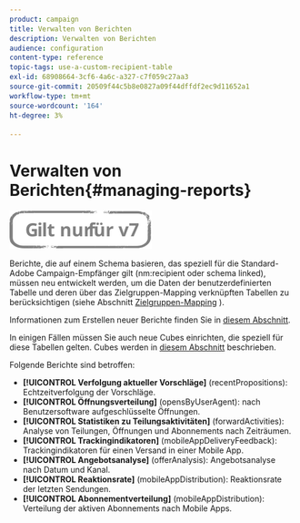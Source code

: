 ```yaml
---
product: campaign
title: Verwalten von Berichten
description: Verwalten von Berichten
audience: configuration
content-type: reference
topic-tags: use-a-custom-recipient-table
exl-id: 68908664-3cf6-4a6c-a327-c7f059c27aa3
source-git-commit: 20509f44c5b8e0827a09f44dffdf2ec9d11652a1
workflow-type: tm+mt
source-wordcount: '164'
ht-degree: 3%

---
```


# Verwalten von Berichten{#managing-reports}

![](../../assets/v7-only.svg)

Berichte, die auf einem Schema basieren, das speziell für die Standard-Adobe Campaign-Empfänger gilt (nm:recipient oder schema linked), müssen neu entwickelt werden, um die Daten der benutzerdefinierten Tabelle und deren über das Zielgruppen-Mapping verknüpften Tabellen zu berücksichtigen (siehe Abschnitt [Zielgruppen-Mapping](../../configuration/using/target-mapping.md) ).

Informationen zum Erstellen neuer Berichte finden Sie in [diesem Abschnitt](../../reporting/using/about-reports-creation-in-campaign.md).

In einigen Fällen müssen Sie auch neue Cubes einrichten, die speziell für diese Tabellen gelten. Cubes werden in [diesem Abschnitt](../../reporting/using/about-cubes.md) beschrieben.

Folgende Berichte sind betroffen:

* **[!UICONTROL Verfolgung aktueller Vorschläge]**  (recentPropositions): Echtzeitverfolgung der Vorschläge.
* **[!UICONTROL Öffnungsverteilung]**  (opensByUserAgent): nach Benutzersoftware aufgeschlüsselte Öffnungen.
* **[!UICONTROL Statistiken zu Teilungsaktivitäten]**  (forwardActivities): Analyse von Teilungen, Öffnungen und Abonnements nach Zeiträumen.
* **[!UICONTROL Trackingindikatoren]**  (mobileAppDeliveryFeedback): Trackingindikatoren für einen Versand in einer Mobile App.
* **[!UICONTROL Angebotsanalyse]**  (offerAnalysis): Angebotsanalyse nach Datum und Kanal.
* **[!UICONTROL Reaktionsrate]**  (mobileAppDistribution): Reaktionsrate der letzten Sendungen.
* **[!UICONTROL Abonnementverteilung]**  (mobileAppDistribution): Verteilung der aktiven Abonnements nach Mobile Apps.

